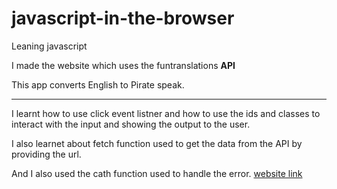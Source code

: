 # javascript-in-the-browser
Leaning javascript

I made the website which uses the funtranslations **API**

This app converts English to Pirate speak.
***
I learnt how to use click event listner and how to use the ids and classes to interact with the input and showing the output to the user. 

I also learnet about fetch function used to get the data from the API by providing the url.

And I also used the cath function used to handle the error.
[website link](https://pirate-speak-translator-app.netlify.app/)
